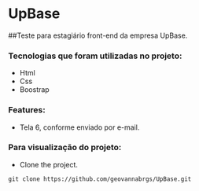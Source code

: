 # UpBase
##Teste para estagiário front-end da empresa UpBase.


### Tecnologias que foram utilizadas no projeto:
 - Html
 - Css
 - Boostrap

### Features:
 - Tela 6, conforme enviado por e-mail.

### Para visualização do projeto:
 - Clone the project.

```git clone https://github.com/geovannabrgs/UpBase.git```
